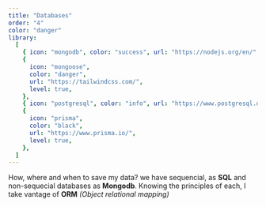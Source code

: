 ```yaml
---
title: "Databases"
order: "4"
color: "danger"
library:
  [
    { icon: "mongodb", color: "success", url: "https://nodejs.org/en/" },
    {
      icon: "mongoose",
      color: "danger",
      url: "https://tailwindcss.com/",
      level: true,
    },
    { icon: "postgresql", color: "info", url: "https://www.postgresql.org/" },
    {
      icon: "prisma",
      color: "black",
      url: "https://www.prisma.io/",
      level: true,
    },
  ]
---
```


How, where and when to save my data? we have sequencial, as **SQL** and non-sequecial databases as **Mongodb**. Knowing the principles of each, I take vantage of **ORM** _(Object relational mapping)_
